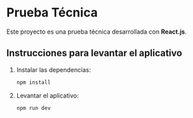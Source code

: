 # Prueba Técnica

Este proyecto es una prueba técnica desarrollada con **React.js**.

## Instrucciones para levantar el aplicativo

1. Instalar las dependencias:

   ```bash
   npm install

2. Levantar el aplicativo:

   ```bash
   npm run dev